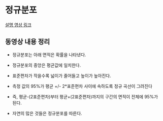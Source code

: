 # 정규분포

[설명 영상 링크](https://www.youtube.com/watch?v=rzFX5NWojp0&feature=youtu.be)

## 동영상 내용 정리

- 정규분포는 아래 면적은 확률을 나타낸다.

- 정규분포의 중앙은 평균값에 일치한다.

- 표준편차가 작을수록 넓이가 줄어들고 높이가 높아진다.

- 측정 값의 95%가 평균 +/- 2*표준편차 사이에 속하도록 정규 곡선이 그려진다

- 즉, 평균-(2표준편차)부터 평균+(2표준편차)까지의 구간의 면적이 전체에 95%가 된다.

- 자연의 많은 것들은 정규분포를 따른다.
